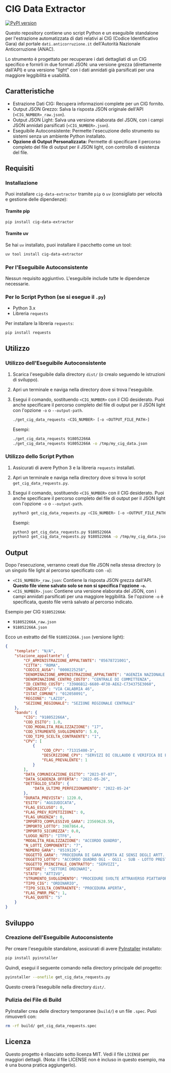 # CIG Data Extractor

[![PyPI version](https://badge.fury.io/py/cig-data-extractor.svg)](https://badge.fury.io/py/cig-data-extractor)

Questo repository contiene uno script Python e un eseguibile standalone per l'estrazione automatizzata di dati relativi ai CIG (Codice Identificativo Gara) dal portale `dati.anticorruzione.it` dell'Autorità Nazionale Anticorruzione (ANAC).

Lo strumento è progettato per recuperare i dati dettagliati di un CIG specifico e fornirli in due formati JSON: una versione grezza (direttamente dall'API) e una versione "light" con i dati annidati già parsificati per una maggiore leggibilità e usabilità.

## Caratteristiche

* Estrazione Dati CIG: Recupera informazioni complete per un CIG fornito.
* Output JSON Grezzo: Salva la risposta JSON originale dell'API (`<CIG_NUMBER>_raw.json`).
* Output JSON Light: Salva una versione elaborata del JSON, con i campi JSON annidati parsificati (`<CIG_NUMBER>.json`).
* Eseguibile Autoconsistente: Permette l'esecuzione dello strumento su sistemi senza un ambiente Python installato.
* **Opzione di Output Personalizzata:** Permette di specificare il percorso completo del file di output per il JSON light, con controllo di esistenza del file.

## Requisiti

### Installazione

Puoi installare `cig-data-extractor` tramite `pip` o `uv` (consigliato per velocità e gestione delle dipendenze):

#### Tramite pip

```bash
pip install cig-data-extractor
```

#### Tramite uv

Se hai `uv` installato, puoi installare il pacchetto come un tool:

```bash
uv tool install cig-data-extractor
```

### Per l'Eseguibile Autoconsistente

Nessun requisito aggiuntivo. L'eseguibile include tutte le dipendenze necessarie.

### Per lo Script Python (se si esegue il `.py`)

* Python 3.x
* Libreria `requests`

Per installare la libreria `requests`:

```bash
pip install requests
```

## Utilizzo

### Utilizzo dell'Eseguibile Autoconsistente

1. Scarica l'eseguibile dalla directory `dist/` (o crealo seguendo le istruzioni di sviluppo).
2. Apri un terminale e naviga nella directory dove si trova l'eseguibile.
3. Esegui il comando, sostituendo `<CIG_NUMBER>` con il CIG desiderato. Puoi anche specificare il percorso completo del file di output per il JSON light con l'opzione `-o` o `--output-path`.

    ```bash
    ./get_cig_data_requests <CIG_NUMBER> [-o <OUTPUT_FILE_PATH>]
    ```

    Esempi:
    ```bash
    ./get_cig_data_requests 918052266A
    ./get_cig_data_requests 918052266A -o /tmp/my_cig_data.json
    ```

### Utilizzo dello Script Python

1. Assicurati di avere Python 3 e la libreria `requests` installati.
2. Apri un terminale e naviga nella directory dove si trova lo script `get_cig_data_requests.py`.
3. Esegui il comando, sostituendo `<CIG_NUMBER>` con il CIG desiderato. Puoi anche specificare il percorso completo del file di output per il JSON light con l'opzione `-o` o `--output-path`.

    ```bash
    python3 get_cig_data_requests.py <CIG_NUMBER> [-o <OUTPUT_FILE_PATH>]
    ```

    Esempi:

    ```bash
    python3 get_cig_data_requests.py 918052266A
    python3 get_cig_data_requests.py 918052266A -o /tmp/my_cig_data.json
    ```

## Output

Dopo l'esecuzione, verranno creati due file JSON nella stessa directory (o un singolo file light al percorso specificato con `-o`):

* `<CIG_NUMBER>_raw.json`: Contiene la risposta JSON grezza dall'API. **Questo file viene salvato solo se non si specifica l'opzione `-o`.**
* `<CIG_NUMBER>.json`: Contiene una versione elaborata del JSON, con i campi annidati parsificati per una maggiore leggibilità. Se l'opzione `-o` è specificata, questo file verrà salvato al percorso indicato.

Esempio per CIG `918052266A`:

* `918052266A_raw.json`
* `918052266A.json`

Ecco un estratto del file `918052266A.json` (versione light):

```json
{
    "template": "N/A",
    "stazione_appaltante": {
        "CF_AMMINISTRAZIONE_APPALTANTE": "05678721001",
        "CITTA": "ROMA",
        "CODICE_AUSA": "0000225258",
        "DENOMINAZIONE_AMMINISTRAZIONE_APPALTANTE": "AGENZIA NAZIONALE PER L ATTRAZIONE DEGLI INVESTIMENTI E LO SVILUPPO D IMPRESA S.P.A.",
        "DENOMINAZIONE_CENTRO_COSTO": "CENTRALE DI COMMITTENZA",
        "ID_CENTRO_COSTO": "33986B12-6680-4F38-AE62-C734375E3060",
        "INDIRIZZO": "VIA CALABRIA 46",
        "ISTAT_COMUNE": "012058091",
        "REGIONE": "LAZIO",
        "SEZIONE_REGIONALE": "SEZIONE REGIONALE CENTRALE"
    },
    "bando": {
        "CIG": "918052266A",
        "COD_ESITO": 1.0,
        "COD_MODALITA_REALIZZAZIONE": "17",
        "COD_STRUMENTO_SVOLGIMENTO": 5.0,
        "COD_TIPO_SCELTA_CONTRAENTE": "1",
        "CPV": [
            {
                "COD_CPV": "71315400-3",
                "DESCRIZIONE_CPV": "SERVIZI DI COLLAUDO E VERIFICA DI EDIFICI",
                "FLAG_PREVALENTE": 1
            }
        ],
        "DATA_COMUNICAZIONE_ESITO": "2023-07-07",
        "DATA_SCADENZA_OFFERTA": "2022-05-26",
        "DETTAGLIO_STATO": {
            "DATA_ULTIMO_PERFEZIONAMENTO": "2022-05-24"
        },
        "DURATA_PREVISTA": 1220.0,
        "ESITO": "AGGIUDICATA",
        "FLAG_ESCLUSO": 0,
        "FLAG_PREV_RIPETIZIONI": 0,
        "FLAG_URGENZA": 0,
        "IMPORTO_COMPLESSIVO_GARA": 23569628.59,
        "IMPORTO_LOTTO": 3987864.4,
        "IMPORTO_SICUREZZA": 0.0,
        "LUOGO_NUTS": "ITF6",
        "MODALITA_REALIZZAZIONE": "ACCORDO QUADRO",
        "N_LOTTI_COMPONENTI": "7",
        "NUMERO_GARA": "8519126",
        "OGGETTO_GARA": "PROCEDURA DI GARA APERTA AI SENSI DEGLI ARTT. 54 E 60 DEL D.LGS. N. 50/2016, DA REALIZZARSI MEDIANTE PIATTAFORMA TELEMATICA, PER LA CONCLUSIONE DI ACCORDI QUADRO CON PIU’ OPERATORI ECONOMICI PER L’AFFIDAMENTO DI LAVORI (OG1 – OG11) E SERVIZI DI INGEGNERIA E ARCHITETTURA (E.21 – E.06 – S.03 – IA.02 – IA.04) PER LA NUOVA EDIFICAZIONE, RISTRUTTURAZIONE E RIQUALIFICAZIONE DI EDIFICI PUBBLICI RESIDENZIALI E NON.",
        "OGGETTO_LOTTO": "ACCORDO QUADRO OG1 - OG11 - SUB - LOTTO PRESTAZIONALE 1 – SERVIZI DI DI COLLAUDO - LOTTO GEOGRAFICO: CALABRIA - SICILIA",
        "OGGETTO_PRINCIPALE_CONTRATTO": "SERVIZI",
        "SETTORE": "SETTORI ORDINARI",
        "STATO": "ATTIVO",
        "STRUMENTO_SVOLGIMENTO": "PROCEDURE SVOLTE ATTRAVERSO PIATTAFORME TELEMATICHE DI NEGOZIAZIONE ART.58",
        "TIPO_CIG": "ORDINARIO",
        "TIPO_SCELTA_CONTRAENTE": "PROCEDURA APERTA",
        "FLAG_PNRR_PNC": 1,
        "FLAG_QUOTE": "S"
    }
}
```

## Sviluppo

### Creazione dell'Eseguibile Autoconsistente

Per creare l'eseguibile standalone, assicurati di avere [PyInstaller](https://pyinstaller.org/) installato:

```bash
pip install pyinstaller
```

Quindi, esegui il seguente comando nella directory principale del progetto:

```bash
pyinstaller --onefile get_cig_data_requests.py
```

Questo creerà l'eseguibile nella directory `dist/`.

### Pulizia dei File di Build

PyInstaller crea delle directory temporanee (`build/`) e un file `.spec`. Puoi rimuoverli con:

```bash
rm -rf build/ get_cig_data_requests.spec
```

## Licenza

Questo progetto è rilasciato sotto licenza MIT. Vedi il file `LICENSE` per maggiori dettagli. (Nota: il file LICENSE non è incluso in questo esempio, ma è una buona pratica aggiungerlo).